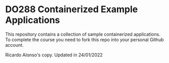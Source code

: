 # DO288 Containerized Example Applications

This repository contains a collection of sample containerized applications.  To complete the course you need to fork this repo into your personal Github account.

Ricardo Alonso's copy. Updated in 24/01/2022
